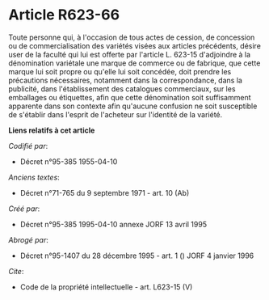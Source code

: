 # Article R623-66

Toute personne qui, à l'occasion de tous actes de cession, de concession ou de commercialisation des variétés visées aux
articles précédents, désire user de la faculté qui lui est offerte par l'article L. 623-15 d'adjoindre à la dénomination
variétale une marque de commerce ou de fabrique, que cette marque lui soit propre ou qu'elle lui soit concédée, doit prendre
les précautions nécessaires, notamment dans la correspondance, dans la publicité, dans l'établissement des catalogues
commerciaux, sur les emballages ou étiquettes, afin que cette dénomination soit suffisamment apparente dans son contexte afin
qu'aucune confusion ne soit susceptible de s'établir dans l'esprit de l'acheteur sur l'identité de la variété.

**Liens relatifs à cet article**

_Codifié par_:

  - Décret n°95-385 1955-04-10

_Anciens textes_:

  - Décret n°71-765 du 9 septembre 1971 - art. 10 (Ab)

_Créé par_:

  - Décret n°95-385 1995-04-10 annexe JORF 13 avril 1995

_Abrogé par_:

  - Décret n°95-1407 du 28 décembre 1995 - art. 1 () JORF 4 janvier 1996

_Cite_:

  - Code de la propriété intellectuelle - art. L623-15 (V)
